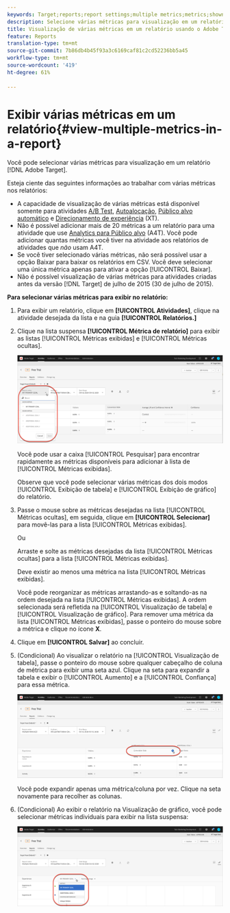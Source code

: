 ```yaml
---
keywords: Target;reports;report settings;multiple metrics;metrics;shown metrics;hidden metrics
description: Selecione várias métricas para visualização em um relatório usando o Adobe Target.
title: Visualização de várias métricas em um relatório usando o Adobe Target
feature: Reports
translation-type: tm+mt
source-git-commit: 7b86db4b45f93a3c6169caf81c2cd52236bb5a45
workflow-type: tm+mt
source-wordcount: '419'
ht-degree: 61%

---
```



# Exibir várias métricas em um relatório{#view-multiple-metrics-in-a-report}

Você pode selecionar várias métricas para visualização em um relatório [!DNL Adobe Target].

Esteja ciente das seguintes informações ao trabalhar com várias métricas nos relatórios:

* A capacidade de visualização de várias métricas está disponível somente para atividades [A/B Test](/help/c-activities/t-test-ab/test-ab.md), [Autoalocação](/help/c-activities/automated-traffic-allocation/automated-traffic-allocation.md), [Público alvo automático](/help/c-activities/auto-target/auto-target-to-optimize.md) e [Direcionamento de experiência](/help/c-activities/t-experience-target/experience-target.md) (XT).
* Não é possível adicionar mais de 20 métricas a um relatório para uma atividade que use [Analytics para Público alvo](/help/c-integrating-target-with-mac/a4t/a4t.md) (A4T). Você pode adicionar quantas métricas você tiver na atividade aos relatórios de atividades que *não* usam A4T.
* Se você tiver selecionado várias métricas, não será possível usar a opção [](/help/c-reports/downloading-data-in-csv-file.md)Baixar para baixar os relatórios em CSV. Você deve selecionar uma única métrica apenas para ativar a opção [!UICONTROL Baixar].
* Não é possível visualização de várias métricas para atividades criadas antes da versão [!DNL Target] de julho de 2015 (30 de julho de 2015).

**Para selecionar várias métricas para exibir no relatório:**

1. Para exibir um relatório, clique em **[!UICONTROL Atividades]**, clique na atividade desejada da lista e na guia **[!UICONTROL Relatórios.]**
1. Clique na lista suspensa **[!UICONTROL Métrica de relatório]** para exibir as listas [!UICONTROL Métricas exibidas] e [!UICONTROL Métricas ocultas].

   ![](assets/multiple_metrics.png)

   Você pode usar a caixa [!UICONTROL Pesquisar] para encontrar rapidamente as métricas disponíveis para adicionar à lista de [!UICONTROL Métricas exibidas].

   Observe que você pode selecionar várias métricas dos dois modos [!UICONTROL Exibição de tabela] e [!UICONTROL Exibição de gráfico] do relatório.

1. Passe o mouse sobre as métricas desejadas na lista [!UICONTROL Métricas ocultas], em seguida, clique em **[!UICONTROL Selecionar]** para movê-las para a lista [!UICONTROL Métricas exibidas].

   Ou

   Arraste e solte as métricas desejadas da lista [!UICONTROL Métricas ocultas] para a lista [!UICONTROL Métricas exibidas].

   Deve existir ao menos uma métrica na lista [!UICONTROL Métricas exibidas].

   Você pode reorganizar as métricas arrastando-as e soltando-as na ordem desejada na lista [!UICONTROL Métricas exibidas]. A ordem selecionada será refletida na [!UICONTROL Visualização de tabela] e [!UICONTROL Visualização de gráfico]. Para remover uma métrica da lista [!UICONTROL Métricas exibidas], passe o ponteiro do mouse sobre a métrica e clique no ícone **X**.

1. Clique em **[!UICONTROL Salvar]** ao concluir.
1. (Condicional) Ao visualizar o relatório na [!UICONTROL Visualização de tabela], passe o ponteiro do mouse sobre qualquer cabeçalho de coluna de métrica para exibir uma seta azul. Clique na seta para expandir a tabela e exibir o [!UICONTROL Aumento] e a [!UICONTROL Confiança] para essa métrica.

   ![](assets/multiple_metrics_table.png)

   Você pode expandir apenas uma métrica/coluna por vez. Clique na seta novamente para recolher as colunas.

1. (Condicional) Ao exibir o relatório na Visualização de gráfico, você pode selecionar métricas individuais para exibir na lista suspensa:

   ![](assets/multiple_metrics_graph.png)

